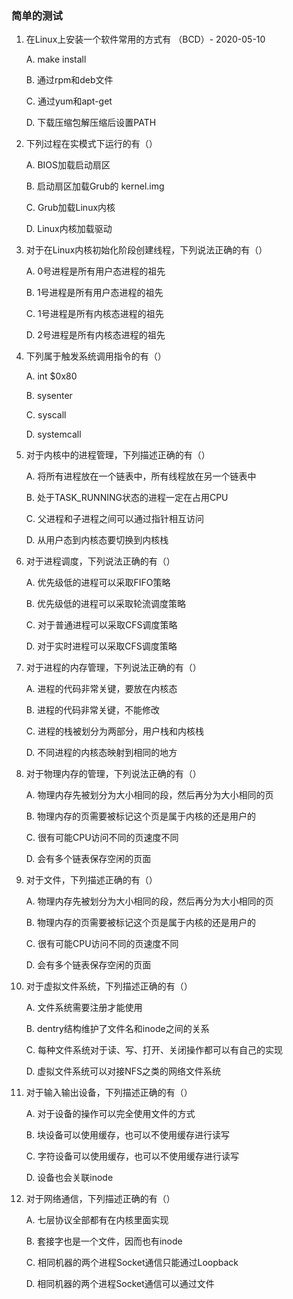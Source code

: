 ### 简单的测试

1. 在Linux上安装一个软件常用的方式有 （BCD）- 2020-05-10

   A. make install

   B. 通过rpm和deb文件

   C. 通过yum和apt-get

   D. 下载压缩包解压缩后设置PATH

2. 下列过程在实模式下运行的有（）

   A. BIOS加载启动扇区

   B. 启动扇区加载Grub的 kernel.img

   C. Grub加载Linux内核

   D. Linux内核加载驱动

3. 对于在Linux内核初始化阶段创建线程，下列说法正确的有（）

   A. 0号进程是所有用户态进程的祖先

   B. 1号进程是所有用户态进程的祖先

   C. 1号进程是所有内核态进程的祖先

   D. 2号进程是所有内核态进程的祖先

4. 下列属于触发系统调用指令的有（）

   A. int $0x80

   B. sysenter

   C. syscall

   D. systemcall

5. 对于内核中的进程管理，下列描述正确的有（）

   A. 将所有进程放在一个链表中，所有线程放在另一个链表中

   B. 处于TASK_RUNNING状态的进程一定在占用CPU

   C. 父进程和子进程之间可以通过指针相互访问

   D. 从用户态到内核态要切换到内核栈

6. 对于进程调度，下列说法正确的有（）

   A. 优先级低的进程可以采取FIFO策略

   B. 优先级低的进程可以采取轮流调度策略

   C. 对于普通进程可以采取CFS调度策略

   D. 对于实时进程可以采取CFS调度策略

7. 对于进程的内存管理，下列说法正确的有（）

   A. 进程的代码非常关键，要放在内核态

   B. 进程的代码非常关键，不能修改

   C. 进程的栈被划分为两部分，用户栈和内核栈

   D. 不同进程的内核态映射到相同的地方

8. 对于物理内存的管理，下列说法正确的有（）

   A. 物理内存先被划分为大小相同的段，然后再分为大小相同的页

   B. 物理内存的页需要被标记这个页是属于内核的还是用户的

   C. 很有可能CPU访问不同的页速度不同

   D. 会有多个链表保存空闲的页面

9. 对于文件，下列描述正确的有（）

   A. 物理内存先被划分为大小相同的段，然后再分为大小相同的页

   B. 物理内存的页需要被标记这个页是属于内核的还是用户的

   C. 很有可能CPU访问不同的页速度不同

   D. 会有多个链表保存空闲的页面

10. 对于虚拟文件系统，下列描述正确的有（）

    A. 文件系统需要注册才能使用

    B. dentry结构维护了文件名和inode之间的关系

    C. 每种文件系统对于读、写、打开、关闭操作都可以有自己的实现

    D. 虚拟文件系统可以对接NFS之类的网络文件系统

11. 对于输入输出设备，下列描述正确的有（）

    A. 对于设备的操作可以完全使用文件的方式

    B. 块设备可以使用缓存，也可以不使用缓存进行读写

    C. 字符设备可以使用缓存，也可以不使用缓存进行读写

    D. 设备也会关联inode

12. 对于网络通信，下列描述正确的有（）

    A. 七层协议全部都有在内核里面实现

    B. 套接字也是一个文件，因而也有inode

    C. 相同机器的两个进程Socket通信只能通过Loopback

    D. 相同机器的两个进程Socket通信可以通过文件